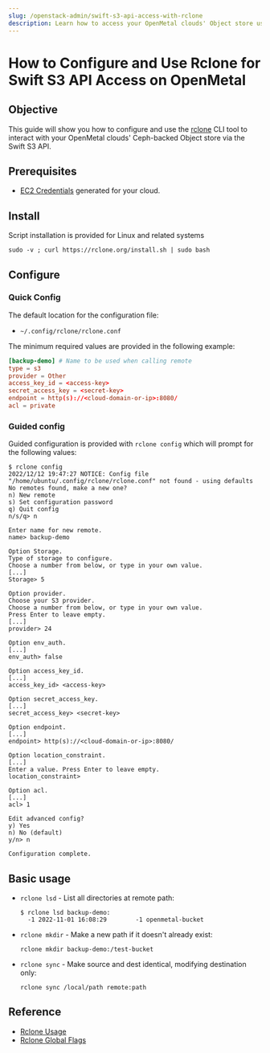 ```yaml
---
slug: /openstack-admin/swift-s3-api-access-with-rclone
description: Learn how to access your OpenMetal clouds' Object store using rclone and the Swift S3 API
---
```

# How to Configure and Use Rclone for Swift S3 API Access on OpenMetal

## Objective

This guide will show you how to configure and use the [rclone](rclone.org) CLI
tool to interact with your OpenMetal clouds' Ceph-backed Object store via the
Swift S3 API.

## Prerequisites

- [EC2 Credentials](swift-api-s3.md) generated for your cloud.

## Install

Script installation is provided for Linux and related systems
  
```shell
sudo -v ; curl https://rclone.org/install.sh | sudo bash
```

## Configure

### Quick Config

The default location for the configuration file:

- `~/.config/rclone/rclone.conf`

The minimum required values are provided in the following example:

```conf
[backup-demo] # Name to be used when calling remote
type = s3
provider = Other
access_key_id = <access-key>
secret_access_key = <secret-key>
endpoint = http(s)://<cloud-domain-or-ip>:8080/
acl = private
```

### Guided config

Guided configuration is provided with `rclone config` which will prompt for the
following values:

```shell
$ rclone config
2022/12/12 19:47:27 NOTICE: Config file "/home/ubuntu/.config/rclone/rclone.conf" not found - using defaults
No remotes found, make a new one?
n) New remote
s) Set configuration password
q) Quit config
n/s/q> n

Enter name for new remote.
name> backup-demo

Option Storage.
Type of storage to configure.
Choose a number from below, or type in your own value.
[...]
Storage> 5

Option provider.
Choose your S3 provider.
Choose a number from below, or type in your own value.
Press Enter to leave empty.
[...]
provider> 24

Option env_auth.
[...]
env_auth> false

Option access_key_id.
[...]
access_key_id> <access-key>

Option secret_access_key.
[...]
secret_access_key> <secret-key>

Option endpoint.
[...]
endpoint> http(s)://<cloud-domain-or-ip>:8080/

Option location_constraint.
[...]
Enter a value. Press Enter to leave empty.
location_constraint>

Option acl.
[...]
acl> 1

Edit advanced config?
y) Yes
n) No (default)
y/n> n

Configuration complete.
```

## Basic usage

- `rclone lsd` - List all directories at remote path:
  
  ```shell
  $ rclone lsd backup-demo:
    -1 2022-11-01 16:08:29        -1 openmetal-bucket
  ```

- `rclone mkdir` - Make a new path if it doesn't already exist:
  
  ```shell
  rclone mkdir backup-demo:/test-bucket
  ```

- `rclone sync` - Make source and dest identical, modifying destination only:
  
  ```shell
  rclone sync /local/path remote:path
  ```

## Reference

- [Rclone Usage](https://rclone.org/docs/)
- [Rclone Global Flags](https://rclone.org/flags/)
